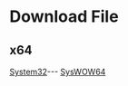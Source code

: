 # Download File
## x64
[System32]()---
[SysWOW64](https://github.com/hoanglongryu/dlmcbe/raw/main/unlock_MCBE/x64/SysWOW64/Windows.ApplicationModel.Store.dll)
